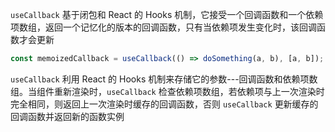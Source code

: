 `useCallback` 基于闭包和 React 的 Hooks 机制，它接受一个回调函数和一个依赖项数组，返回一个记忆化的版本的回调函数，只有当依赖项发生变化时，该回调函数才会更新

```JavaScript
const memoizedCallback = useCallback(() => doSomething(a, b), [a, b]);
```

`useCallback` 利用 React 的 Hooks 机制来存储它的参数---回调函数和依赖项数组。当组件重新渲染时，`useCallback` 检查依赖项数组，若依赖项与上一次渲染时完全相同，则返回上一次渲染时缓存的回调函数，否则 `useCallback` 更新缓存的回调函数并返回新的函数实例
